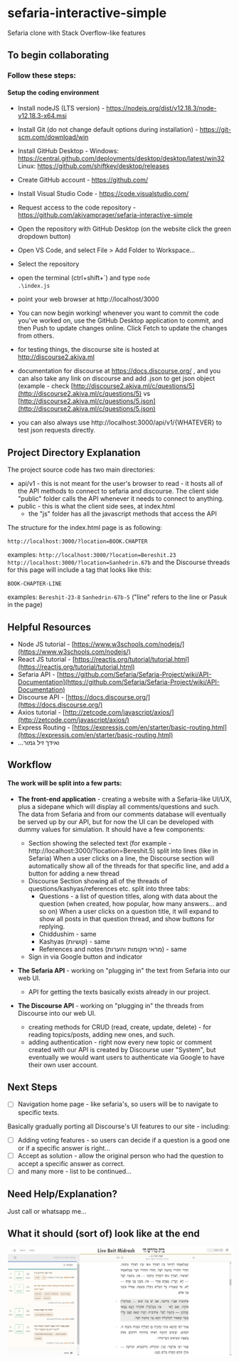 
# sefaria-interactive-simple

Sefaria clone with Stack Overflow-like features

## To begin collaborating

### Follow these steps:

#### Setup the coding environment

 - Install nodeJS (LTS version) - https://nodejs.org/dist/v12.18.3/node-v12.18.3-x64.msi

 - Install Git (do not change default options during installation) - https://git-scm.com/download/win

 - Install GitHub Desktop - Windows: https://central.github.com/deployments/desktop/desktop/latest/win32 Linux: https://github.com/shiftkey/desktop/releases

 - Create GitHub account - https://github.com/

 - Install Visual Studio Code - https://code.visualstudio.com/

 - Request access to the code repository - https://github.com/akivamprager/sefaria-interactive-simple
 - Open the repository with GitHub Desktop (on the website click the green dropdown button)

 - Open VS Code, and select File > Add Folder to Workspace...

 - Select the repository

 - open the terminal (ctrl+shift+`) and type <code>node .\index.js</code>

 - point your web browser at http://localhost/3000

 - You can now begin working! whenever you want to commit the code you've worked on, use the GitHub Desktop application to commit, and then Push to update changes online. Click Fetch to update the changes from others.

 - for testing things, the discourse site is hosted at http://discourse2.akiva.ml
 - documentation for discourse at https://docs.discourse.org/ , and you can also take any link on discourse and add .json to get json object (example - check [http://discourse2.akiva.ml/c/questions/5](http://discourse2.akiva.ml/c/questions/5) vs [http://discourse2.akiva.ml/c/questions/5.json](http://discourse2.akiva.ml/c/questions/5.json) 
 - you can also always use http://localhost:3000/api/v1/{WHATEVER} to test json requests directly.
## Project Directory Explanation
The project source code has two main directories:

 - api/v1 - this is not meant for the user's browser to read - it hosts all of the API methods to connect to sefaria and discourse. The client side "public" folder calls the API whenever it needs to connect to anything.
 - public - this is what the client side sees, at index.html
	 - the "js" folder has all the javascript methods that access the API

The structure for the index.html page is as following:

    http://localhost:3000/?location=BOOK.CHAPTER
   examples: `http://localhost:3000/?location=Bereshit.23`
   `http://localhost:3000/?location=Sanhedrin.67b`
 and the Discourse threads for this page will include a tag that looks like this:
 
    BOOK-CHAPTER-LINE
examples: `Bereshit-23-8` `Sanhedrin-67b-5` ("line" refers to the line or Pasuk in the page) 
## Helpful Resources
 - Node JS tutorial - [https://www.w3schools.com/nodejs/](https://www.w3schools.com/nodejs/) 
 - React JS tutorial - [https://reactjs.org/tutorial/tutorial.html](https://reactjs.org/tutorial/tutorial.html)
 - Sefaria API - [https://github.com/Sefaria/Sefaria-Project/wiki/API-Documentation](https://github.com/Sefaria/Sefaria-Project/wiki/API-Documentation)
 - Discourse API - [https://docs.discourse.org/](https://docs.discourse.org/)
 - Axios tutorial - [http://zetcode.com/javascript/axios/](http://zetcode.com/javascript/axios/)
 - Express Routing - [https://expressjs.com/en/starter/basic-routing.html](https://expressjs.com/en/starter/basic-routing.html)
 - ...ואידך זיל גמור

## Workflow 

#### The work will be split into a few parts:

 -  **The front-end application** - creating a website with a Sefaria-like UI/UX, plus a sidepane which will display all comments/questions and such. The data from Sefaria and from our comments database will eventually be served up by our API, but for now the UI can be developed with dummy values for simulation.
It should have a few components:
	 - Section showing the selected text (for example - http://localhost:3000/?location=Bereshit.5) split into lines (like in Sefaria)
	 When a user clicks on a line, the Discourse section will automatically show all of the threads for that specific line, and add a button for adding a new thread 
	 - Discourse Section showing all of the threads of questions/kashyas/references etc. split into three tabs:
		 - Questions - a list of question titles, along with data about the question (when created, how popular, how many answers... and so on)
		 When a user clicks on a question title, it will expand to show all posts in that question thread, and show buttons for replying.
		 - Chiddushim - same
		 - Kashyas (קושיות) - same
		 - References and notes (מראי מקומות והערות)  - same
	 - Sign in via Google button and indicator

 -  **The Sefaria API** - working on "plugging in" the text from Sefaria into our web UI.
	 - API for getting the texts basically exists already in our project.

 -  **The Discourse API** - working on "plugging in" the threads from Discourse into our web UI.
	 - creating methods for CRUD (read, create, update, delete) - for reading topics/posts, adding new ones, and such.
	 - adding authentication - right now every new topic or comment created with our API is created by Discourse user "System", but eventually we would want users to authenticate via Google to have their own user account. 

## Next Steps

 - [ ] Navigation home page - like sefaria's, so users will be to navigate to specific texts.

 Basically gradually porting all Discourse's UI features to our site - including:
 - [ ] Adding voting features - so users can decide if a question is a good one or if a specific answer is right...
 - [ ] Accept as solution - allow the original person who had the question to accept a specific answer as correct.
 - [ ] and many more - list to be continued...

## Need Help/Explanation?
Just call or whatsapp me... 
## What it should (sort of) look like at the end

![image](public/images/sefaria_concept1.png)
